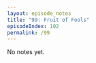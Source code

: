 ```yaml
---
layout: episode_notes
title: "99: Fruit of Fools"
episodeIndex: 102
permalink: /99
---
```

No notes yet.
